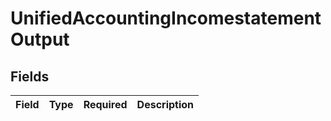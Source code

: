 # UnifiedAccountingIncomestatementOutput


## Fields

| Field       | Type        | Required    | Description |
| ----------- | ----------- | ----------- | ----------- |